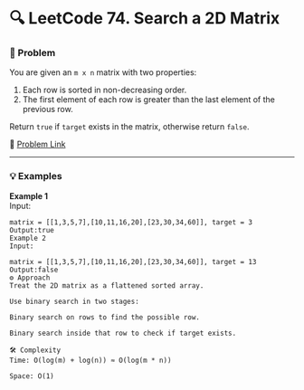 # 🔍 LeetCode 74. Search a 2D Matrix

### 📌 Problem

You are given an `m x n` matrix with two properties:

1. Each row is sorted in non-decreasing order.
2. The first element of each row is greater than the last element of the previous row.

Return `true` if `target` exists in the matrix, otherwise return `false`.

🔗 [Problem Link](https://leetcode.com/problems/search-a-2d-matrix/)

---

### 💡 Examples

**Example 1**  
Input:

```text
matrix = [[1,3,5,7],[10,11,16,20],[23,30,34,60]], target = 3
Output:true
Example 2
Input:

matrix = [[1,3,5,7],[10,11,16,20],[23,30,34,60]], target = 13
Output:false
⚙️ Approach
Treat the 2D matrix as a flattened sorted array.

Use binary search in two stages:

Binary search on rows to find the possible row.

Binary search inside that row to check if target exists.

🛠️ Complexity
Time: O(log(m) + log(n)) ≈ O(log(m * n))

Space: O(1)

```
